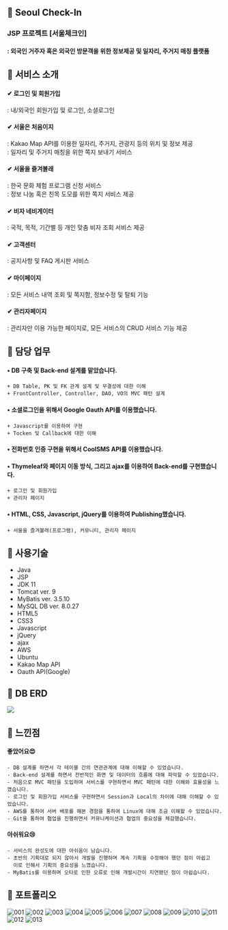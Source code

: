## 📌 Seoul Check-In
### JSP 프로젝트 [서울체크인]
#### : 외국인 거주자 혹은 외국인 방문객을 위한 정보제공 및 일자리, 주거지 매칭 플랫폼


## 📌 서비스 소개
#### ✔ 로그인 및 회원가입  
  : 내/외국인 회원가입 및 로그인, 소셜로그인  
#### ✔ 서울은 처음이지  
  : Kakao Map API를 이용한 일자리, 주거지, 관광지 등의 위치 및 정보 제공  
  : 일자리 및 주거지 매칭을 위한 쪽지 보내기 서비스  
#### ✔ 서울을 즐겨볼래  
  : 한국 문화 체험 프로그램 신청 서비스  
  : 정보 나눔 혹은 친목 도모를 위한 쪽지 서비스 제공  
#### ✔ 비자 네비게이터  
  : 국적, 목적, 기간별 등 개인 맞춤 비자 조회 서비스 제공  
#### ✔ 고객센터  
  : 공지사항 및 FAQ 게시판 서비스  
#### ✔ 마이페이지  
  : 모든 서비스 내역 조회 및 쪽지함, 정보수정 및 탈퇴 기능  
#### ✔ 관리자페이지  
  : 관리자만 이용 가능한 페이지로, 모든 서비스의 CRUD 서비스 기능 제공  


## 📌 담당 업무
#### • DB 구축 및 Back-end 설계를 맡았습니다.
    + DB Table, PK 및 FK 관계 설계 및 무결성에 대한 이해
    + FrontController, Controller, DAO, VO의 MVC 패턴 설계

#### • 소셜로그인을 위해서 Google Oauth API를 이용했습니다.
    + Javascript를 이용하여 구현
    + Tocken 및 Callback에 대한 이해
    
#### • 전화번호 인증 구현을 위해서 CoolSMS API를 이용했습니다.

#### • Thymeleaf와 페이지 이동 방식, 그리고 ajax를 이용하여 Back-end를 구현했습니다.
    + 로그인 및 회원가입
    + 관리자 페이지

#### • HTML, CSS, Javascript, jQuery를 이용하여 Publishing했습니다.
    + 서울을 즐겨볼래(프로그램), 커뮤니티, 관리자 페이지


## 📌 사용기술
- Java
- JSP
- JDK 11
- Tomcat ver. 9
- MyBatis ver. 3.5.10
- MySQL DB ver. 8.0.27
- HTML5
- CSS3
- Javascript
- jQuery
- ajax
- AWS
- Ubuntu
- Kakao Map API
- Oauth API(Google)

## 📌 DB ERD
<img src="https://user-images.githubusercontent.com/114063255/209525747-536c57a4-531e-406b-99ca-5611eb75b6d8.png"/>

## 📌 느낀점
#### 좋았어요😍
    - DB 설계를 하면서 각 테이블 간의 연관관계에 대해 이해할 수 있었습니다.
    - Back-end 설계를 하면서 전반적인 화면 및 데이터의 흐름에 대해 파악할 수 있었습니다.
    - 처음으로 MVC 패턴을 도입하여 서비스를 구현하면서 MVC 패턴에 대한 이해와 효율성을 느꼈습니다.
    - 로그인 및 회원가입 서비스를 구현하면서 Session과 Local의 차이에 대해 이해할 수 있었습니다.
    - AWS를 통하여 서버 배포를 해본 경험을 통하여 Linux에 대해 조금 이해할 수 있었습니다.
    - Git을 통하여 협업을 진행하면서 커뮤니케이션과 협업의 중요성을 체감했습니다.    
#### 아쉬워요😢
    - 서비스의 완성도에 대한 아쉬움이 남습니다.
    - 초반의 기획대로 되지 않아서 개발을 진행하며 계속 기획을 수정해야 했던 점이 아쉽고
      이로 인해서 기획의 중요성을 느꼈습니다.
    - MyBatis를 이용하며 오타로 인한 오류로 인해 개발시간이 지연됐던 점이 아쉽습니다.


## 📌 포트폴리오
![001](https://user-images.githubusercontent.com/114063255/210164256-e5fe1ca6-c9df-4ac4-99c0-684eeba3ce58.png)
![002](https://user-images.githubusercontent.com/114063255/210164257-7260c76a-3c61-4e61-bf00-b9ea48617488.png)
![003](https://user-images.githubusercontent.com/114063255/210164267-d3edc682-5a8d-4f22-8a86-28204c2a1f2e.png)
![004](https://user-images.githubusercontent.com/114063255/210164318-e908ea98-7b64-4d31-b4c6-b6c75452784e.png)
![005](https://user-images.githubusercontent.com/114063255/210164320-e3604c72-8805-443c-a41a-b94607410f92.png)
![006](https://user-images.githubusercontent.com/114063255/210164321-f5949509-2e4f-45fe-a0ce-0b5c6fe4e58b.png)
![007](https://user-images.githubusercontent.com/114063255/210164323-ae3ae055-ce16-41ba-b4ac-254bb23c0288.png)
![008](https://user-images.githubusercontent.com/114063255/210164333-aa4c9a28-3dc6-41e0-b530-0b7adb32ac98.png)
![009](https://user-images.githubusercontent.com/114063255/210164334-6af60d07-737a-4a3f-af4d-e657f7c79d9c.png)
![010](https://user-images.githubusercontent.com/114063255/210164337-5616c075-c4f2-43b1-806e-c1826814a659.png)
![011](https://user-images.githubusercontent.com/114063255/210164338-a5d3faa4-e789-4d32-b468-7838f9d64651.png)
![012](https://user-images.githubusercontent.com/114063255/210164347-84906065-02a0-46a9-ba5c-63f78e06478d.png)
![013](https://user-images.githubusercontent.com/114063255/210164349-e718068a-eb18-4396-afb3-c7a988210c6b.png)

